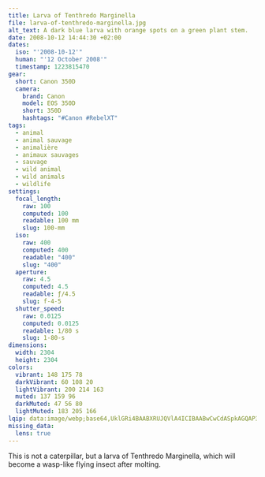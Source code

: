 ```yaml
---
title: Larva of Tenthredo Marginella
file: larva-of-tenthredo-marginella.jpg
alt_text: A dark blue larva with orange spots on a green plant stem.
date: 2008-10-12 14:44:30 +02:00
dates:
  iso: "'2008-10-12'"
  human: "'12 October 2008'"
  timestamp: 1223815470
gear:
  short: Canon 350D
  camera:
    brand: Canon
    model: EOS 350D
    short: 350D
    hashtags: "#Canon #RebelXT"
tags:
  - animal
  - animal sauvage
  - animalière
  - animaux sauvages
  - sauvage
  - wild animal
  - wild animals
  - wildlife
settings:
  focal_length:
    raw: 100
    computed: 100
    readable: 100 mm
    slug: 100-mm
  iso:
    raw: 400
    computed: 400
    readable: "400"
    slug: "400"
  aperture:
    raw: 4.5
    computed: 4.5
    readable: ƒ/4.5
    slug: f-4-5
  shutter_speed:
    raw: 0.0125
    computed: 0.0125
    readable: 1/80 s
    slug: 1-80-s
dimensions:
  width: 2304
  height: 2304
colors:
  vibrant: 148 175 78
  darkVibrant: 60 108 20
  lightVibrant: 200 214 163
  muted: 137 159 96
  darkMuted: 47 56 80
  lightMuted: 183 205 166
lqip: data:image/webp;base64,UklGRi4BAABXRUJQVlA4ICIBAABwCwCdASpkAGQAP3Gy0l+0uasnKJTpWzAuCWMAz6Ad6tnOf5I6mvaFZJZKlCB9vEK4N7wmzGTqAEKQQNKqlBz/ZIRDLVW2uIg1t9ivFxkJwBaDtmfO0pntsShqukn45gRRuI4AAP7PAboPiQnJveWbOIQUwHcQp1zOVFObZr9xAHFsOxdIj6NayDdCyrH4Sqy6gXMH5YZhhZiGESOe7a4kYXvw7yPzveO8RIFpcFrW9Z8kT+PS9YfnEttbLSsQftCTH8dVLV/yVe+70nw3Rc8Awz/lATqBw0RR3VqsuH0wxqTwbaIRY0BEsQ/s+AqQ2dbWlCZFreQFud4ZaiJjlJqHVw3XNqyOtiYDW30BNJ13RNpxCAmHVbg5GAmZc5dg3VwAAA==
missing_data:
  lens: true
---
```


This is not a caterpillar, but a larva of Tenthredo Marginella, which will become a wasp-like flying insect after molting.
